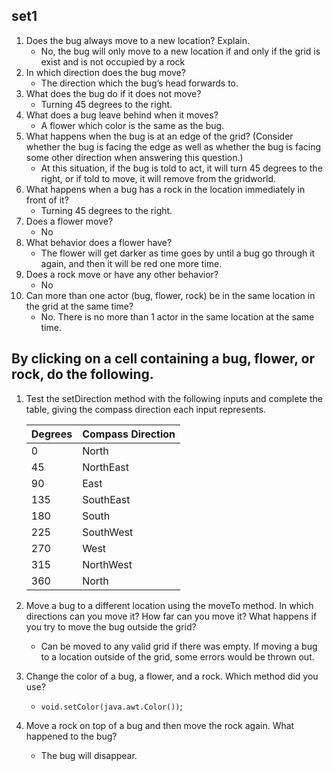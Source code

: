 ## set1
1.  Does the bug always move to a new location? Explain.
    - No, the bug will only move to a new location if and only if the grid is exist and is not occupied by a rock
2.  In which direction does the bug move?
    - The direction which the bug’s head forwards to.
3.  What does the bug do if it does not move?
    - Turning 45 degrees to the right.
4.  What does a bug leave behind when it moves?
    - A flower which color is the same as the bug.
5.  What happens when the bug is at an edge of the grid? (Consider whether the bug is facing the edge as well as whether the bug is facing some other direction when answering this question.)
    -  At this situation, if the bug is told to act, it will turn 45 degrees to the right, or if told to move, it will remove from the gridworld.
6.  What happens when a bug has a rock in the location immediately in front of it?
    -  Turning 45 degrees to the right.
7.  Does a flower move?
    -  No
8.  What behavior does a flower have?
    -  The flower will get darker as time goes by until a bug go through it again, and then it will be red one more time.
9.  Does a rock move or have any other behavior?
    -  No
10.  Can more than one actor (bug, flower, rock) be in the same location in the grid at the same time?
      -  No. There is no more than 1 actor in the same location at the same time.
    
## By clicking on a cell containing a bug, flower, or rock, do the following.
1.  Test the setDirection method with the following inputs and complete the table, giving the compass direction each input represents.

    | Degrees | Compass Direction |
    | --- | --- |
    | 0 | North |
    | 45 |  NorthEast|
    | 90 |  East |
    | 135 | SouthEast  |
    | 180 |  South |
    | 225 | SouthWest  |
    | 270 | West  |
    | 315 | NorthWest  |
    | 360 |  North |

2.  Move a bug to a different location using the moveTo method. In which directions can you move it? How far can you move it? What happens if you try to move the bug outside the grid?
    -  Can be moved to any valid grid if there was empty. If moving a bug to a location outside of the grid, some errors would be thrown out.
3.  Change the color of a bug, a flower, and a rock. Which method did you use?
    -  ```void.setColor(java.awt.Color())```;
4.  Move a rock on top of a bug and then move the rock again. What happened to the bug?
    -  The bug will disappear.